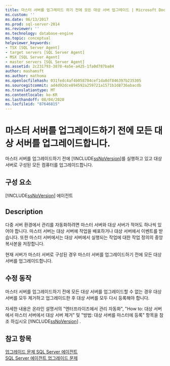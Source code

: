 ```yaml
---
title: 마스터 서버를 업그레이드 하기 전에 모든 대상 서버 업그레이드 | Microsoft Docs
ms.custom: ''
ms.date: 06/13/2017
ms.prod: sql-server-2014
ms.reviewer: ''
ms.technology: database-engine
ms.topic: conceptual
helpviewer_keywords:
- TSX [SQL Server Agent]
- target servers [SQL Server Agent]
- MSX [SQL Server Agent]
- master servers [SQL Server Agent]
ms.assetid: 2c231793-3878-4a5e-a425-1fa0d787ba84
author: mashamsft
ms.author: mathoma
ms.openlocfilehash: 031fedc4af4b058704cef1da8df846397b235305
ms.sourcegitcommit: ad4d92dce894592a259721a1571b1d8736abacdb
ms.translationtype: MT
ms.contentlocale: ko-KR
ms.lasthandoff: 08/04/2020
ms.locfileid: "87646815"
---
```

# <a name="upgrade-all-target-servers-before-upgrading-the-master-server"></a>마스터 서버를 업그레이드하기 전에 모든 대상 서버를 업그레이드합니다.
  마스터 서버를 업그레이드하기 전에 [!INCLUDE[ssNoVersion](../../includes/ssnoversion-md.md)]를 실행하고 있고 대상 서버로 구성된 모든 컴퓨터를 업그레이드합니다.  
  
## <a name="component"></a>구성 요소  
 [!INCLUDE[ssNoVersion](../../includes/ssnoversion-md.md)] 에이전트  
  
## <a name="description"></a>Description  
 다중 서버 환경에서 관리를 자동화하려면 마스터 서버와 대상 서버가 적어도 하나씩 있어야 합니다. 마스터 서버는 대상 서버에 작업을 배포하거나 대상 서버에서 이벤트를 받습니다. 또한 마스터 서버에서는 대상 서버에서 실행되는 작업에 대한 작업 정의의 중앙 복사본을 저장합니다.  
  
 현재 서버가 마스터 서버로 구성된 경우 마스터 서버를 업그레이드하기 전에 모든 대상 서버를 업그레이드합니다.  
  
## <a name="corrective-action"></a>수정 동작  
 마스터 서버를 업그레이드하기 전에 모든 대상 서버를 업그레이드할 수 없는 경우 대상 서버를 모두 제거하고 업그레이드한 후 대상 서버를 모두 다시 등록해야 합니다.  
  
 자세한 내용은 온라인 설명서의 "엔터프라이즈에서 관리 자동화", "How to: 대상 서버에서 마스터 서버에서 대상 서버 제거" 및 "방법: 대상 서버를 마스터에 등록" 항목을 참조 하십시오 [!INCLUDE[ssNoVersion](../../includes/ssnoversion-md.md)] .  
  
## <a name="see-also"></a>참고 항목  
 [업그레이드 문제 SQL Server 에이전트](../../../2014/sql-server/install/sql-server-agent-upgrade-issues.md)   
 [SQL Server 에이전트 업그레이드 문제](../../../2014/sql-server/install/sql-server-agent-upgrade-issues.md)  
  
  
